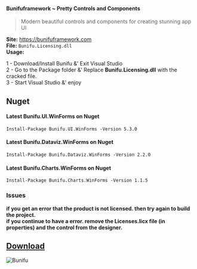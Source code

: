 #### Bunifuframework ~ Pretty Controls and Components

> Modern beautiful controls and components for creating stunning app UI

**Site:** https://bunifuframework.com  
**File:** `Bunifu.Licensing.dll`  
**Usage:**

1 - Download/Install Bunifu &' Exit Visual Studio  
2 - Go to the Package folder &' Replace **Bunifu.Licensing.dll** with the cracked file.  
3 - Start Visual Studio &' enjoy   

## Nuget

#### Latest Bunifu.UI.WinForms on Nuget
```
Install-Package Bunifu.UI.WinForms -Version 5.3.0
```

#### Latest Bunifu.Dataviz.WinForms on Nuget  
```
Install-Package Bunifu.Dataviz.WinForms -Version 2.2.0
```

#### Latest Bunifu.Charts.WinForms on Nuget  
```
Install-Package Bunifu.Charts.WinForms -Version 1.1.5
```

### Issues
**if you get an error that the product is not licensed. then try again to build the project.  
if you continue to have a error. remove the Licenses.licx file (in properties) and the control from the designer.**
 
## [Download](https://github.com/cydolo/CyberReverse/releases/download/12.0/Bunifu.Licensing.rar)
![Bunifu](https://files.catbox.moe/h8gfh2.jpg) 
